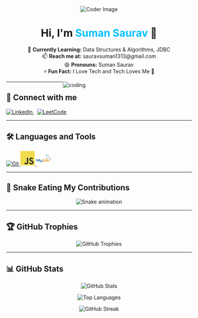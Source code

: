 <!-- Profile Intro -->
<div align="center">
  <img src="https://github.com/saurav1313/saurav1313/blob/main/assets/developer.gif?raw=true" width="300" alt="Coder Image"/>
  <h1>Hi, I'm <span style="color:#00BFFF">Suman Saurav</span> 👋</h1>
  <p>
    🌱 <strong>Currently Learning:</strong> Data Structures & Algorithms, JDBC <br>
    📫 <strong>Reach me at:</strong> sauravsuman1313@gmail.com <br>
    😄 <strong>Pronouns:</strong> Suman Saurav <br>
    ⚡ <strong>Fun Fact:</strong> I Love Tech and Tech Loves Me 💙
  </p>
</div>

<!-- Coding GIF on Right Side -->
<img align="right" alt="coding" width="350" src="https://raw.githubusercontent.com/saurav1313/saurav1313/main/assets/coding.gif" />

---

## 🔗 Connect with me
<p>
  <a href="https://www.linkedin.com/in/suman-saurav-892643213/" target="_blank">
    <img src="https://raw.githubusercontent.com/rahuldkjain/github-profile-readme-generator/master/src/images/icons/Social/linked-in-alt.svg" alt="LinkedIn" height="30" width="40" />
  </a>
  &nbsp;
  <a href="https://leetcode.com/sauravtechy/" target="_blank">
    <img src="https://raw.githubusercontent.com/rahuldkjain/github-profile-readme-generator/master/src/images/icons/Social/leet-code.svg" alt="LeetCode" height="30" width="40" />
  </a>
</p>

---

## 🛠️ Languages and Tools
<p>
  <a href="https://git-scm.com/" target="_blank">
    <img src="https://www.vectorlogo.zone/logos/git-scm/git-scm-icon.svg" alt="Git" width="40" height="40"/>
  </a>
  <a href="https://developer.mozilla.org/en-US/docs/Web/JavaScript" target="_blank">
    <img src="https://raw.githubusercontent.com/devicons/devicon/master/icons/javascript/javascript-original.svg" alt="JavaScript" width="40" height="40"/>
  </a>
  <a href="https://www.mysql.com/" target="_blank">
    <img src="https://raw.githubusercontent.com/devicons/devicon/master/icons/mysql/mysql-original-wordmark.svg" alt="MySQL" width="40" height="40"/>
  </a>
</p>

---

## 🐍 Snake Eating My Contributions
<div align="center">
  <img src="https://profile-readme-generator.com/assets/snake.svg" alt="Snake animation"/>
</div>

---

## 🏆 GitHub Trophies
<p align="center">
  <img src="https://github-profile-trophy.vercel.app/?username=saurav1313&theme=radical&no-frame=false&no-bg=false&margin-w=4" alt="GitHub Trophies" />
</p>

---

## 📊 GitHub Stats
<p align="center">
  <img src="https://github-readme-stats.vercel.app/api?username=saurav1313&show_icons=true&locale=en" alt="GitHub Stats" />
</p>
<p align="center">
  <img src="https://github-readme-stats.vercel.app/api/top-langs?username=saurav1313&show_icons=true&locale=en&layout=compact" alt="Top Languages" />
</p>
<p align="center">
  <img src="https://github-readme-streak-stats.herokuapp.com/?user=saurav1313" alt="GitHub Streak" />
</p>

